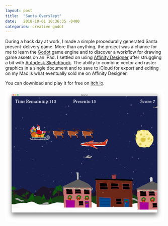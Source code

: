 ```yaml
---
layout: post
title:  "Santa Overslept"
date:   2018-10-01 10:36:35 -0400
categories: creative godot
---
```


During a hack day at work, I made a simple procedurally generated Santa present-delivery game. More than anything, the project was a chance for me to learn the [Godot][godot] game engine and to discover a workflow for drawing game assets on an iPad. I settled on using [Affinity Designer][affinity] after struggling a bit with [Autodesk Sketchbook][sketchbook]. The ability to combine vector and raster graphics in a single document and to save to iCloud for export and editing on my Mac is what eventually sold me on Affinity Designer.

You can download and play it for free on [itch.io](https://clay.itch.io/santa-overslept).

![santa02](/assets/2018-10-01-santa02.png)

[godot]: https://godotengine.org
[affinity]: https://affinity.serif.com/en-us/
[sketchbook]: https://sketchbook.com
[seth]: http://sethwork.com